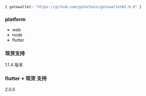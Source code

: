 ```bash
{ gatewallet: "https://github.com/gatechain/gatewallet#2.0.0" }
```
### platform

* web
* node
* flutter


### 现货支持
1.1.4 版本

### flutter + 现货 支持
2.0.0 

